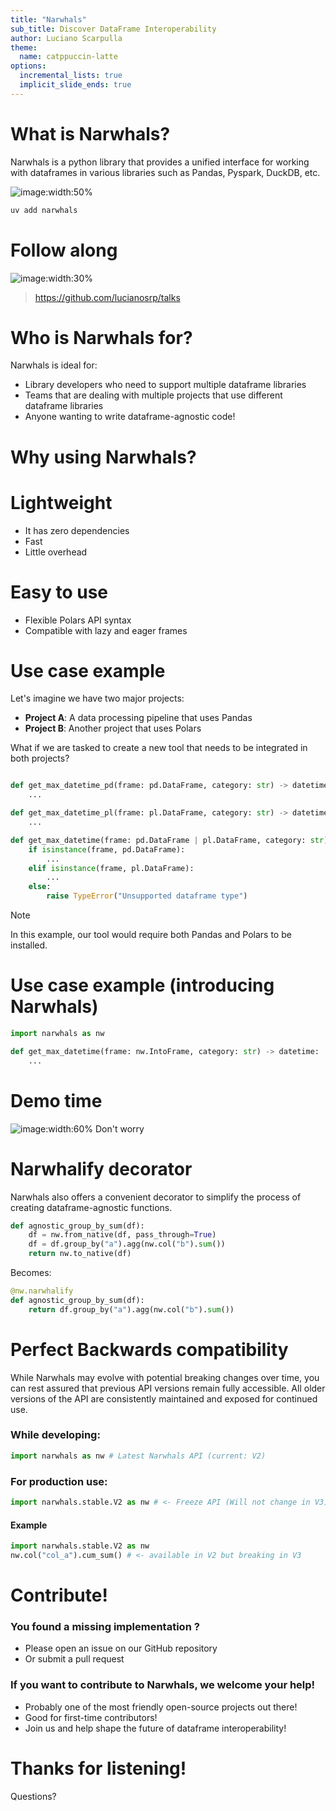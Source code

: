 ```yaml
---
title: "Narwhals"
sub_title: Discover DataFrame Interoperability
author: Luciano Scarpulla
theme:
  name: catppuccin-latte
options:
  incremental_lists: true
  implicit_slide_ends: true
---
```


What is Narwhals?
==

Narwhals is a python library that provides a unified interface for working with dataframes in various libraries such as Pandas, Pyspark, DuckDB, etc.


<!-- pause -->
![image:width:50%](static/is_this_a_df.jpg)


<!-- pause -->
```sh
uv add narwhals
```
Follow along
==
![image:width:30%](static/repo.png)

> https://github.com/lucianosrp/talks


Who is Narwhals for?
==

Narwhals is ideal for:
- Library developers who need to support multiple dataframe libraries
- Teams that are dealing with multiple projects that use different dataframe libraries
- Anyone wanting to write dataframe-agnostic code!


Why using Narwhals?
==

# Lightweight
- It has zero dependencies
- Fast
- Little overhead

# Easy to use
- Flexible Polars API syntax
- Compatible with lazy and eager frames



Use case example
==

Let's imagine we have two major projects:

- **Project A**: A data processing pipeline that uses Pandas
- **Project B**: Another project that uses Polars

<!-- pause -->
What if we are tasked to create a new tool that needs to be integrated in both projects?

<!-- pause -->
```python

def get_max_datetime_pd(frame: pd.DataFrame, category: str) -> datetime:
    ...

def get_max_datetime_pl(frame: pl.DataFrame, category: str) -> datetime:
    ...

```
<!-- end_slide -->
```python
def get_max_datetime(frame: pd.DataFrame | pl.DataFrame, category: str) -> datetime:
    if isinstance(frame, pd.DataFrame):
        ...
    elif isinstance(frame, pl.DataFrame):
        ...
    else:
        raise TypeError("Unsupported dataframe type")

```

> [!NOTE]
> In this example, our tool would require both Pandas and Polars to be installed.
<!-- end_slide -->

Use case example (introducing Narwhals)
==

```python
import narwhals as nw

def get_max_datetime(frame: nw.IntoFrame, category: str) -> datetime:
    ...

```
Demo time
==
![image:width:60%](static/charlie_day.png)
Don't worry




Narwhalify decorator
==

Narwhals also offers a convenient decorator to simplify the process of creating dataframe-agnostic functions.

```python
def agnostic_group_by_sum(df):
    df = nw.from_native(df, pass_through=True)
    df = df.group_by("a").agg(nw.col("b").sum())
    return nw.to_native(df)
```
Becomes:
<!-- pause -->
```python
@nw.narwhalify
def agnostic_group_by_sum(df):
    return df.group_by("a").agg(nw.col("b").sum())
```

Perfect Backwards compatibility
==

While Narwhals may evolve with potential breaking changes over time, you can rest assured that previous API versions remain fully accessible. All older versions of the API are consistently maintained and exposed for continued use.

<!-- pause -->
### While developing:
```python
import narwhals as nw # Latest Narwhals API (current: V2)
```

<!-- pause -->
### For production use:

```python
import narwhals.stable.V2 as nw # <- Freeze API (Will not change in V3)
```


<!-- pause -->
#### Example
```python
import narwhals.stable.V2 as nw
nw.col("col_a").cum_sum() # <- available in V2 but breaking in V3
```

Contribute!
==
### You found a missing implementation ?
- Please open an issue on our GitHub repository
- Or submit a pull request

### If you want to contribute to Narwhals, we welcome your help!

- Probably one of the most friendly open-source projects out there!
- Good for first-time contributors!
- Join us and help shape the future of dataframe interoperability!

Thanks for listening!
==

<!--jump_to_middle-->
Questions?
